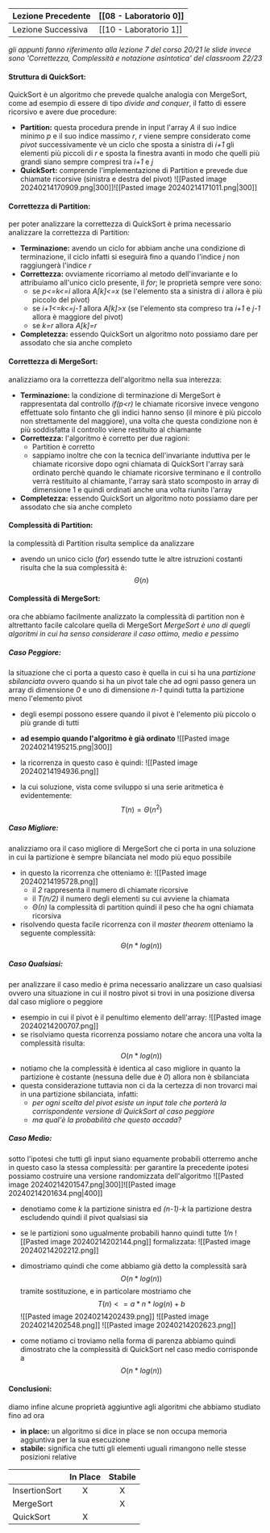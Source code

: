 | Lezione Precedente | [[08 - Laboratorio 0]] |
| --- | --- |
| Lezione Successiva | [[10 - Laboratorio 1]] |
_gli appunti fanno riferimento alla lezione 7 del corso 20/21 le slide invece sono 'Correttezza, Complessità e notazione asintotica' del classroom 22/23_

#### Struttura di QuickSort:
QuickSort è un algoritmo che prevede qualche analogia con MergeSort, come ad esempio di essere di tipo *divide and conquer*, il fatto di essere ricorsivo e avere due procedure:
- **Partition:** questa procedura prende in input l'array *A* il suo indice minimo *p* e il suo indice massimo *r*, *r* viene sempre considerato come *pivot* successivamente vè un ciclo che sposta a sinistra di *i+1* gli elementi più piccoli di *r* e sposta la finestra avanti in modo che quelli più grandi siano sempre compresi tra *i+1* e *j*
- **QuickSort:** comprende l'implementazione di Partition e prevede due chiamate ricorsive (sinistra e destra del pivot)
![[Pasted image 20240214170909.png|300]]![[Pasted image 20240214171011.png|300]]
#### Correttezza di Partition:
per poter analizzare la correttezza di QuickSort è prima necessario analizzare la correttezza di Partition:
- **Terminazione:** avendo un ciclo for abbiam anche una condizione di terminazione, il ciclo infatti si eseguirà fino a quando l'indice *j* non raggiungerà l'indice *r*
- **Correttezza:** ovviamente ricorriamo al metodo dell'invariante e lo attribuiamo all'unico ciclo presente, il *for*; le proprietà sempre vere sono:
	- se *p<=k<=i* allora *A[k]<=x* (se l'elemento sta a sinistra di *i* allora è più piccolo del pivot)
	- se *i+1<=k<=j-1* allora *A[k]>x* (se l'elemento sta compreso tra *i+1* e *j-1* allora è maggiore del pivot)
	- se *k=r* allora *A[k]=r*
- **Completezza:** essendo QuickSort un algoritmo noto possiamo dare per assodato che sia anche completo

#### Correttezza di MergeSort:
analizziamo ora la correttezza dell'algoritmo nella sua interezza:
- **Terminazione:** la condizione di terminazione di MergeSort è rappresentata dal controllo *if(p<r)* le chiamate ricorsive invece vengono effettuate solo fintanto che gli indici hanno senso (il minore è più piccolo non strettamente del maggiore), una volta che questa condizione non è più soddisfatta il controllo viene restituito al chiamante
- **Correttezza:** l'algoritmo è corretto per due ragioni:
	- Partition è corretto
	- sappiamo inoltre che con la tecnica dell'invariante induttiva per le chiamate ricorsive dopo ogni chiamata di QuickSort l'array sarà ordinato perchè quando le chiamate ricorsive terminano e il controllo verrà restituito al chiamante, l'array sarà stato scomposto in array di dimensione 1 e quindi ordinati anche una volta riunito l'array
- **Completezza:** essendo QuickSort un algoritmo noto possiamo dare per assodato che sia anche completo

#### Complessità di Partition:
la complessità di Partition risulta semplice da analizzare
- avendo un unico ciclo (*for*) essendo tutte le altre istruzioni costanti risulta che la sua complessità è: $$Θ(n)$$

#### Complessità di MergeSort:
ora che abbiamo facilmente analizzato la complessità di partition non è altrettanto facile calcolare quella di MergeSort
*MergeSort è uno di quegli algoritmi in cui ha senso considerare il caso ottimo, medio e pessimo*
##### Caso Peggiore:
la situazione che ci porta a questo caso è quella in cui si ha una *partizione sbilanciata* ovvero quando si ha un pivot tale che ad ogni passo genera un array di dimensione *0* e uno di dimensione *n-1* quindi tutta la partizione meno l'elemento pivot
- degli esempi possono essere quando il pivot è l'elemento più piccolo o più grande di tutti 
- **ad esempio quando l'algoritmo è già ordinato** 
![[Pasted image 20240214195215.png|300]]

- la ricorrenza in questo caso è quindi:
	![[Pasted image 20240214194936.png]]
- la cui soluzione, vista come sviluppo si una serie aritmetica è evidentemente: $$T(n) = Θ(n^2)$$

##### Caso Migliore:
analizziamo ora il caso migliore di MergeSort che ci porta in una soluzione in cui la partizione è sempre bilanciata nel modo più equo possibile
- in questo la ricorrenza che otteniamo è:
	![[Pasted image 20240214195728.png]]
	- il *2* rappresenta il numero di chiamate ricorsive
	- il *T(n/2)* il numero degli elementi su cui avviene la chiamata
	- *Θ(n)* la complessità di partition quindi il peso che ha ogni chiamata ricorsiva
- risolvendo questa facile ricorrenza con il *master theorem* otteniamo la seguente complessità: $$Θ(n*log(n))$$
##### Caso Qualsiasi:
per analizzare il caso medio è prima necessario analizzare un caso qualsiasi ovvero una situazione in cui il nostro pivot si trovi in una posizione diversa dal caso migliore o peggiore
- esempio in cui il pivot è il penultimo elemento dell'array: 
	![[Pasted image 20240214200707.png]]
- se risolviamo questa ricorrenza possiamo notare che ancora una volta la complessità risulta: $$O(n*log(n))$$
- notiamo che la complessità è identica al caso migliore in quanto la partizione è costante (nessuna delle due è *0*) allora non è sbilanciata
- questa considerazione tuttavia non ci da la certezza di non trovarci mai in una partizione sbilanciata, infatti:
	- *per ogni scelta del pivot esiste un input tale che porterà la corrispondente versione di QuickSort al caso peggiore*
	- *ma qual'è la probabilità che questo accada?*

##### Caso Medio:
sotto l'ipotesi che tutti gli input siano equamente probabili otterremo anche in questo caso la stessa complessità:
per garantire la precedente ipotesi possiamo costruire una versione randomizzata dell'algoritmo 
![[Pasted image 20240214201547.png|300]]![[Pasted image 20240214201634.png|400]]
- denotiamo come *k* la partizione sinistra ed *(n-1)-k* la partizione destra escludendo quindi il pivot qualsiasi sia
- se le partizioni sono ugualmente probabili hanno quindi tutte *1/n* 
	![[Pasted image 20240214202144.png]]
	formalizzata:
	![[Pasted image 20240214202212.png]]
- dimostriamo quindi che come abbiamo già detto la complessità sarà $$O(n*log(n))$$ tramite sostituzione, e in particolare mostriamo che $$T(n)<=a*n*log(n)+b$$
	![[Pasted image 20240214202439.png]]
	![[Pasted image 20240214202548.png]]
	![[Pasted image 20240214202623.png]]

- come notiamo ci troviamo nella forma di parenza abbiamo quindi dimostrato che la complessità di QuickSort nel caso medio corrisponde a $$O(n*log(n))$$

#### Conclusioni:
diamo infine alcune proprietà aggiuntive agli algoritmi che abbiamo studiato fino ad ora
- **in place:** un algoritmo si dice in place se non occupa memoria aggiuntiva per la sua esecuzione
- **stabile:** significa che tutti gli elementi uguali rimangono nelle stesse posizioni relative

|  | In Place | Stabile |
| :--- | :--: | :--: |
| InsertionSort | X | X |
| MergeSort |  | X |
| QuickSort | X |  |

